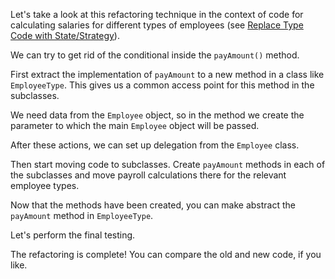 Let's take a look at this refactoring technique in the context of code for calculating salaries for different types of employees (see <a href="/replace-type-code-with-state-strategy">Replace Type Code with State/Strategy</a>).

We can try to get rid of the conditional inside the <code>payAmount()</code> method.

First extract the implementation of <code>payAmount</code> to a new method in a class like <code>EmployeeType</code>. This gives us a common access point for this method in the subclasses.

We need datа from the <code>Employee</code> object, so in the method we create the parameter to which the main <code>Employee</code> object will be passed.

After these actions, we can set up delegation from the <code>Employee</code> class.

Then start moving code to subclasses. Create <code>payAmount</code> methods in each of the subclasses and move payroll calculations there for the relevant employee types.

Now that the methods have been created, you can make abstract the <code>payAmount</code> method in <code>EmployeeType</code>.

Let's perform the final testing.

The refactoring is complete! You can compare the old and new code, if you like.